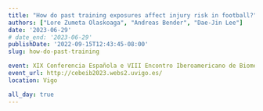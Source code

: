 ```yaml
---
title: "How do past training exposures affect injury risk in football?"
authors: ["Lore Zumeta Olaskoaga", "Andreas Bender", "Dae-Jin Lee"]
date: '2023-06-29'
# date_end: '2023-06-29'
publishDate: '2022-09-15T12:43:45-08:00'
slug: how-do-past-training

event: XIX Conferencia Española e VIII Encontro Iberoamericano de Biometría (CEB-EIB 2023)
event_url: http://cebeib2023.webs2.uvigo.es/
location: Vigo

all_day: true
---
```



